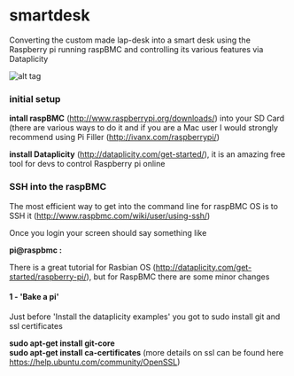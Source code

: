 smartdesk
=========

Converting the custom made lap-desk into a smart desk using the Raspberry pi running raspBMC and  controlling its various features via Dataplicity

![alt tag](https://raw.githubusercontent.com/vivek306/smartdesk/master/images/SetupEffects.jpg)

<h3>
initial setup
</h3>

<b>intall raspBMC</b> (http://www.raspberrypi.org/downloads/) into your SD Card (there are various ways to do it and if you are a Mac user I would strongly recommend using Pi Filler (http://ivanx.com/raspberrypi/) 


<b>install Dataplicity</b> (http://dataplicity.com/get-started/), it is an amazing free tool for devs to control Raspberry pi online

<h3>
SSH into the raspBMC
</h3>

The most efficient way to get into the command line for raspBMC OS is to SSH it (http://www.raspbmc.com/wiki/user/using-ssh/)

Once you login your screen should say something like  

<b>pi@raspbmc :</b>

There is a great tutorial for Rasbian OS (http://dataplicity.com/get-started/raspberry-pi/), but for RaspBMC there are some minor changes 

<h4>1 - 'Bake a pi'</h4>

Just before 'Install the dataplicity examples' you got to sudo install git and ssl certificates

<b>sudo apt-get install git-core</b>  
<b>sudo apt-get install ca-certificates</b> (more details on ssl can be found here https://help.ubuntu.com/community/OpenSSL)




